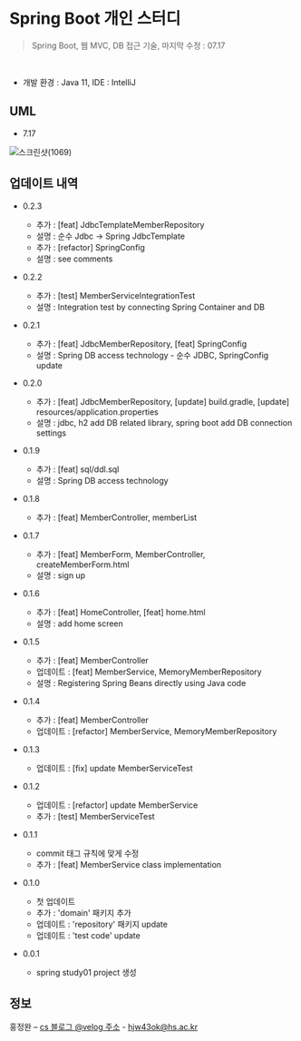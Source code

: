 # Spring Boot 개인 스터디

> Spring Boot, 웹 MVC, DB 접근 기술, 마지막 수정 : 07.17
<br>

  * 개발 환경 : Java 11, IDE : IntelliJ


## UML
 
 * 7.17
 
![스크린샷(1069)](https://user-images.githubusercontent.com/76596316/125999263-a153744a-0c7c-4acd-90af-ef94cf0f9e15.png)


## 업데이트 내역

* 0.2.3
  * 추가 : [feat] JdbcTemplateMemberRepository
  * 설명 : 순수 Jdbc -> Spring JdbcTemplate
  * 추가 : [refactor] SpringConfig
  * 설명 : see comments

* 0.2.2
  * 추가 : [test] MemberServiceIntegrationTest
  * 설명 : Integration test by connecting Spring Container and DB

* 0.2.1
  * 추가 : [feat] JdbcMemberRepository, [feat] SpringConfig
  * 설명 : Spring DB access technology - 순수 JDBC, SpringConfig update

* 0.2.0
  * 추가 : [feat] JdbcMemberRepository, [update] build.gradle, [update] resources/application.properties
  * 설명 : jdbc, h2 add DB related library, spring boot add DB connection settings
  
* 0.1.9
  * 추가 : [feat] sql/ddl.sql 
  * 설명 : Spring DB access technology

* 0.1.8
  * 추가 : [feat] MemberController, memberList

* 0.1.7
  * 추가 : [feat] MemberForm, MemberController, createMemberForm.html
  * 설명 : sign up

* 0.1.6
  * 추가 : [feat] HomeController, [feat] home.html
  * 설명 : add home screen
   
* 0.1.5
  * 추가 : [feat] MemberController
  * 업데이트 : [feat] MemberService, MemoryMemberRepository
  * 설명 : Registering Spring Beans directly using Java code

* 0.1.4
  * 추가 : [feat] MemberController
  * 업데이트 : [refactor] MemberService, MemoryMemberRepository

* 0.1.3
  * 업데이트 : [fix] update MemberServiceTest 

* 0.1.2
  * 업데이트 : [refactor] update MemberService
  * 추가 : [test] MemberServiceTest

* 0.1.1
  * commit 태그 규칙에 맞게 수정
  * 추가 : [feat] MemberService class implementation

* 0.1.0
  * 첫 업데이트 
  * 추가 : 'domain' 패키지 추가
  * 업데이트 : 'repository' 패키지 update
  * 업데이트 : 'test code'  update

* 0.0.1
  * spring study01 project 생성 

## 정보

홍정완 – [cs 블로그 @velog 주소](https://velog.io/@daydream) - hjw43ok@hs.ac.kr
